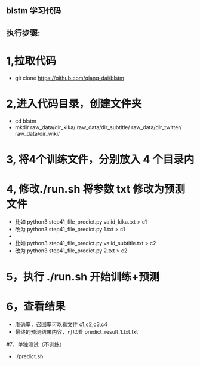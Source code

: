 ## blstm 学习代码

## 执行步骤:
# 1,拉取代码
- git clone https://github.com/qiang-dai/blstm

# 2,进入代码目录，创建文件夹
- cd blstm
- mkdir raw_data/dir_kika/  raw_data/dir_subtitle/  raw_data/dir_twitter/  raw_data/dir_wiki/

# 3, 将4个训练文件，分别放入 4 个目录内

# 4, 修改./run.sh 将参数 txt 修改为预测文件
- 比如 python3 step41_file_predict.py valid_kika.txt > c1
- 改为 python3 step41_file_predict.py 1.txt > c1
- 
- 比如 python3 step41_file_predict.py valid_subtitle.txt > c2
- 改为 python3 step41_file_predict.py 2.txt > c2

# 5，执行 ./run.sh 开始训练+预测

# 6，查看结果
- 准确率，召回率可以看文件 c1,c2,c3,c4
- 最终的预测结果内容，可以看 predict_result_1.txt.txt

#7，单独测试（不训练）
- ./predict.sh

